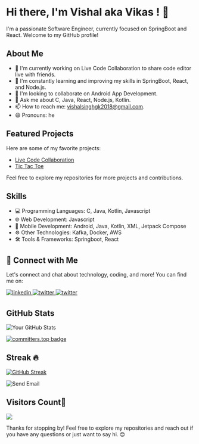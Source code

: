 # Hi there, I'm Vishal aka Vikas ! 👋

I'm a passionate Software Engineer, currently focused on SpringBoot and React. Welcome to my GitHub profile!

## About Me

- 🔭 I'm currently working on Live Code Collaboration to share code editor live with friends.
- 🌱 I'm constantly learning and improving my skills in SpringBoot, React, and Node.js.
- 👯 I'm looking to collaborate on Android App Development.
- 💬 Ask me about C, Java, React, Node.js, Kotlin.
- 📫 How to reach me: vishalsinghgk2018@gmail.com.
- 😄 Pronouns: he

## Featured Projects

Here are some of my favorite projects:

- [Live Code Collaboration](https://github.com/Vikasss7663/live-code-collaboration)
- [Tic Tac Toe](https://github.com/Vikasss7663/tic-tac-toe)

Feel free to explore my repositories for more projects and contributions.

## Skills

- 💻 Programming Languages: C, Java, Kotlin, Javascript
- 🌐 Web Development: Javascript
- 📱 Mobile Development: Android, Java, Kotlin, XML, Jetpack Compose
- ⚙️ Other Technologies: Kafka, Docker, AWS
- 🛠️ Tools & Frameworks: Springboot, React

## 🤝 Connect with Me

Let's connect and chat about technology, coding, and more! You can find me on:

 <a href= "https://www.linkedin.com/in/vishal7663/">
<img src=https://img.shields.io/badge/linkedin-blue.svg?&style=for-the-badge&logo=linkedin&logoColor=white alt=linkedin style="margin-bottom: 5px;" />
</a>
<a href="https://twitter.com/vikas7663" target="_blank">
<img src=https://img.shields.io/badge/twitter-darkblue.svg?&style=for-the-badge&logo=twitter&logoColor=white alt=twitter style="margin-bottom: 5px;" />
</a>
<a href="https://medium.com/@vikasss7663" target="_blank">
<img src=https://img.shields.io/badge/medium-blue.svg?&style=for-the-badge&logo=medium&logoColor=white alt=twitter style="margin-bottom: 5px;" />
</a>

## GitHub Stats

![Your GitHub Stats](https://github-readme-stats.vercel.app/api?username=Vikasss7663&show_icons=true)

[![committers.top badge](https://user-badge.committers.top/india_private/Vikasss7663.svg)](https://user-badge.committers.top/india_private/Vikasss7663)

## Streak 🔥
 [![GitHub Streak](https://github-readme-streak-stats.herokuapp.com?user=Vikasss7663&theme=algolia&date_format=M%20j%5B%2C%20Y%5D)](https://git.io/streak-stats)

![Send Email](https://localhost:3000/send-mail)

## Visitors Count🚶<br>
  <img src="https://komarev.com/ghpvc/?username=Vikasss7663&color=blue&style=for-the-badge" />
<br>

Thanks for stopping by! Feel free to explore my repositories and reach out if you have any questions or just want to say hi. 😊
